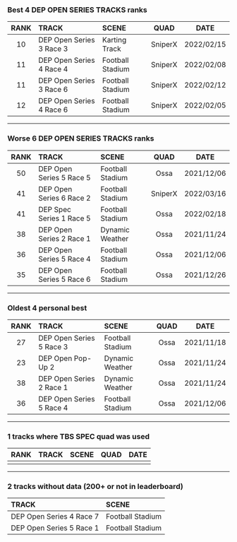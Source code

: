 ### Best 4 DEP OPEN SERIES TRACKS ranks
|RANK|TRACK|SCENE|QUAD|DATE|
|:---:|:---|:---|:---:|:---:|
|10|DEP Open Series 3 Race 3|Karting Track|SniperX|2022/02/15|
|11|DEP Open Series 4 Race 4|Football Stadium|SniperX|2022/02/08|
|11|DEP Open Series 3 Race 6|Football Stadium|SniperX|2022/02/12|
|12|DEP Open Series 4 Race 6|Football Stadium|SniperX|2022/02/05|
---
### Worse 6 DEP OPEN SERIES TRACKS ranks
|RANK|TRACK|SCENE|QUAD|DATE|
|:---:|:---|:---|:---:|:---:|
|50|DEP Open Series 5 Race 5|Football Stadium|Ossa|2021/12/06|
|41|DEP Open Series 6 Race 2|Football Stadium|SniperX|2022/03/16|
|41|DEP Spec Series 1 Race 5|Football Stadium|Ossa|2022/02/18|
|38|DEP Open Series 2 Race 1|Dynamic Weather|Ossa|2021/11/24|
|36|DEP Open Series 5 Race 4|Football Stadium|Ossa|2021/12/06|
|35|DEP Open Series 5 Race 6|Football Stadium|Ossa|2021/12/26|
---
### Oldest 4 personal best
|RANK|TRACK|SCENE|QUAD|DATE|
|:---:|:---|:---|:---:|:---:|
|27|DEP Open Series 5 Race 3|Football Stadium|Ossa|2021/11/18|
|23|DEP Open Pop-Up 2|Dynamic Weather|Ossa|2021/11/24|
|38|DEP Open Series 2 Race 1|Dynamic Weather|Ossa|2021/11/24|
|36|DEP Open Series 5 Race 4|Football Stadium|Ossa|2021/12/06|
---
### 1 tracks where TBS SPEC quad was used
|RANK|TRACK|SCENE|QUAD|DATE|
|:---:|:---|:---|:---:|:---:|
||||||
---
### 2 tracks without data (200+ or not in leaderboard)
|TRACK|SCENE|
|:---|:---|
|DEP Open Series 4 Race 7|Football Stadium|
|DEP Open Series 5 Race 1|Football Stadium|
